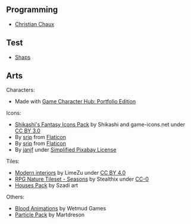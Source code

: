 ## Programming

 - [Christian Chaux](https://zirk.eu/)

## Test

 - [Shaps](https://github.com/MrAchymist)

## Arts

Characters:
 - Made with [Game Character Hub: Portfolio Edition](https://store.steampowered.com/app/529830/Game_Character_Hub_Portfolio_Edition/)

Icons:
 - [Shikashi's Fantasy Icons Pack](https://cheekyinkling.itch.io/shikashis-fantasy-icons-pack) by Shikashi and game-icons.net under [CC BY 3.0](https://creativecommons.org/licenses/by/3.0/)
 - By [srip](https://www.flaticon.com/authors/srip) from [Flaticon](https://www.flaticon.com/)
 - By [srip](https://www.flaticon.com/authors/pixel-perfect) from [Flaticon](https://www.flaticon.com/)
 - By [janjf](https://pixabay.com/users/janjf93-3084263/) under [Simplified Pixabay License](https://pixabay.com/service/license/)

Tiles:
 - [Modern interiors](https://limezu.itch.io/moderninteriors) by LimeZu under [CC BY 4.0](https://creativecommons.org/licenses/by/4.0/)
 - [RPG Nature Tileset - Seasons](https://stealthix.itch.io/rpg-nature-tileset) by Stealthix under [CC-0](https://creativecommons.org/share-your-work/public-domain/cc0/)
 - [Houses Pack](https://szadiart.itch.io/houses-pack) by Szadi art

Others:
 - [Blood Animations](https://sinestesia.itch.io/blood-animations) by Wetmud Games
 - [Particle Pack](https://martdreson.itch.io/particle-pack) by Martdreson